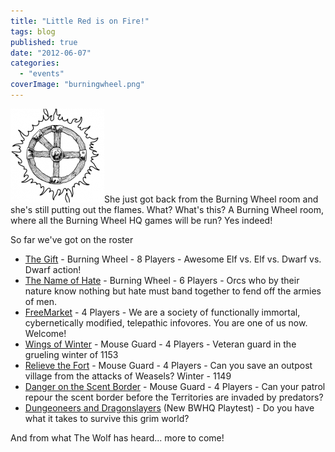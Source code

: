 ```yaml
---
title: "Little Red is on Fire!"
tags: blog
published: true
date: "2012-06-07"
categories: 
  - "events"
coverImage: "burningwheel.png"
---
```


[![](/images/burningwheel-150x150.png "burningwheel")](http://www.bigbadcon.com/wp-content/uploads/2012/05/burningwheel.png)She just got back from the Burning Wheel room and she's still putting out the flames. What? What's this? A Burning Wheel room, where all the Burning Wheel HQ games will be run? Yes indeed!

So far we've got on the roster

- [The Gift](http://www.bigbadcon.com/events/the-gift/ "The Gift") - Burning Wheel - 8 Players - Awesome Elf vs. Elf vs. Dwarf vs. Dwarf action!
- [The Name of Hate](http://www.bigbadcon.com/events/the-name-of-hate/ "The Name of Hate") - Burning Wheel - 6 Players - Orcs who by their nature know nothing but hate must band together to fend off the armies of men.
- [FreeMarket](http://www.bigbadcon.com/events/freemarket/ "FreeMarket") - 4 Players - We are a society of functionally immortal, cybernetically modified, telepathic infovores. You are one of us now. Welcome!
- [Wings of Winter](http://www.bigbadcon.com/events/wings-of-winter/ "Wings of Winter") - Mouse Guard - 4 Players - Veteran guard in the grueling winter of 1153
- [Relieve the Fort](http://www.bigbadcon.com/events/relieve-the-fort/ "Relieve the Fort") - Mouse Guard - 4 Players - Can you save an outpost village from the attacks of Weasels? Winter - 1149
- [Danger on the Scent Border](http://www.bigbadcon.com/events/danger-on-the-scent-border/ "Danger on the Scent Border") - Mouse Guard - 4 Players - Can your patrol repour the scent border before the Territories are invaded by predators?
- [Dungeoneers and Dragonslayers](http://www.bigbadcon.com/events/dungeoneers-dragonslayers-playtest/ "Dungeoneers & Dragonslayers – Playtest") (New BWHQ Playtest) - Do you have what it takes to survive this grim world?

And from what The Wolf has heard... more to come!
